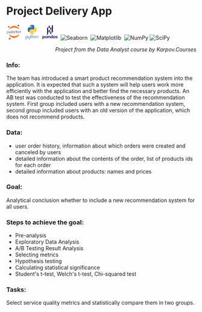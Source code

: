 # Project Delivery App

<div>
  <img src="https://github.com/devicons/devicon/blob/master/icons/jupyter/jupyter-original-wordmark.svg" title="Jupyter" alt="Jupyter" width="40" height="40"/>&nbsp;
  <img src="https://github.com/devicons/devicon/blob/master/icons/python/python-original-wordmark.svg" title="Python" alt="Python" width="40" height="40"/>&nbsp;
  <img src="https://github.com/devicons/devicon/blob/master/icons/pandas/pandas-original-wordmark.svg" title="Pandas" alt="Pandas" width="40" height="40"/>&nbsp;
  <img src="https://user-images.githubusercontent.com/315810/92159303-30d41100-edfb-11ea-8107-1c5352202571.png" title="Seaborn" alt="Seaborn" width="40" height="40"/>&nbsp;
  <img src="https://upload.wikimedia.org/wikipedia/commons/8/84/Matplotlib_icon.svg" title="Matplotlib" alt="Matplotlib" width="40" height="40"/>&nbsp;
  <img src="https://user-images.githubusercontent.com/67586773/105040771-43887300-5a88-11eb-9f01-bee100b9ef22.png" title="NumPy" alt="NumPy" width="40" height="40"/>
  <img src="https://upload.wikimedia.org/wikipedia/commons/b/b2/SCIPY_2.svg" title="SciPy" alt="SciPy" width="40" height="40"/>
</div>

<p align="right"><i>Project from the Data Analyst course by Karpov.Courses</i></p>

### Info:
The team has introduced a smart product recommendation system into the application. It is expected that such a system will help users work more efficiently with the application and better find the necessary products. An AB test was conducted to test the effectiveness of the recommendation system. First group included users with a new recommendation system, second group included users with an old version of the application, which does not recommend products.

### Data:  
- user order history, information about which orders were created and canceled by users
- detailed information about the contents of the order, list of products ids for each order
- detailed information about products: names and prices

### Goal:
Analytical conclusion whether to include a new recommendation system for all users.

### Steps to achieve the goal:
- Pre-analysis
- Exploratory Data Analysis
- A/B Testing Result Analysis
- Selecting metrics
- Hypothesis testing
- Calculating statistical significance
- Student's t-test, Welch's t-test, Chi-squared test

### Tasks:
Select service quality metrics and statistically compare them in two groups.




